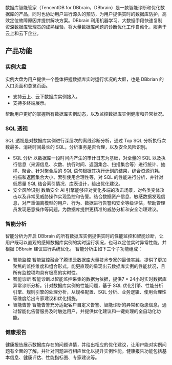 数据库智能管家（TencentDB for DBbrain，DBbrain）是一款智能诊断和优化数据库的产品，同时也协助用户进行源头的预防，为用户提供实时的数据库防护，高效定位故障原因并提供解决方案。DBbrain 利用机器学习、大数据手段快速复制资深数据库管理员的成熟经验，将大量数据库问题的诊断优化工作自动化，服务于云上和云下企业。


## 产品功能
### 实例大盘
实例大盘为用户提供一个整体把握数据库实时运行状况的大屏，也是 DBbrian 的入口页面和总览页面。
- 支持云上、云下数据库实例接入。
- 支持多终端展示。

帮助用户更好的掌握所有数据库实例动态，以及监控数据库实例健康和异常状况。

### SQL 透视
SQL 透视是对数据库实例进行深层次的离线诊断分析，通过 Top SQL 分析执行次数最多、消耗时间最长的 SQL，分析事务是否合理，以及安全风险识别。
- SQL 分析
以数据库一段时间内产生的审计日志为基础，对全量的 SQL 以及执行信息（来源信息、次数、执行时间、返回集合、扫描集合等）进行统计、抽样、聚合。针对聚合后的 SQL 语句根据其执行计划的结果，综合资源消耗、扫描和返回集合大小、索引使用合理性等，对 SQL 的性能进行分析，并针对低质量 SQL 结合索引情况、库表设计，给出优化建议。
- 安全风险识别
数盾安全 AI 引擎能够应对变化多端的攻击场景，对各类变体攻击以及非常见威胁操作实现监控和告警。结合数据资产信息、敏感数据发现信息，对严重偏离模型的用户、行为、数据进行告警和安全等级评估，帮助管理员发现恶意操作等问题，为数据库提供更精准的威胁分析和安全治理建议。

### 智能分析
智能分析为开启 DBbrain 的所有数据库实例提供实时的性能监控和智能诊断，让用户既可以直观的感知数据库实例的实时运行状况，也可以定位实时异常性能，并根据 DBbrain 建议进行系统优化。
智能分析由如下三个子功能组成：
 - 智能监控
智能监控融合了腾讯云数据库大量技术专家的最佳实践，提供了更加聚焦的监控维度和组合形式，能更直观的呈现出云数据库实例的性能状况，且所有监控项均具有极高的实时性。
 - 智能诊断
智能诊断以智能监控采集的数据为依据，提供7 * 24小时实时数据库异常诊断分析。针对数据库实例的性能问题，基于 SQL 优化引擎、性能分析引擎、规则引擎的处理分析，从规格配置、SQL 分析、业务逻辑、使用合理性等维度给出专家建议和优化措施。
 - 智能告警
智能告警充分适配客户自定义告警、智能诊断的异常和隐患信息，通过智能化告警服务及时触达用户，并提供优化建议和一键处理的全自动化功能。

### 健康报告
健康报告展示数据库存在的问题详情，并给出相应的优化建议，让用户能对实例问题有全面的了解，并针对问题进行相应优化以提升实例性能。健康报告功能包括基本信息、健康评估、性能指标图、专家建议等。


